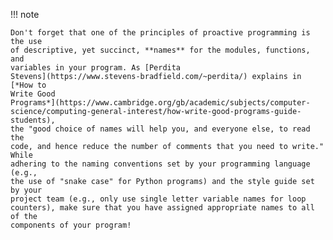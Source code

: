 !!! note

    Don't forget that one of the principles of proactive programming is the use
    of descriptive, yet succinct, **names** for the modules, functions, and
    variables in your program. As [Perdita
    Stevens](https://www.stevens-bradfield.com/~perdita/) explains in [*How to
    Write Good
    Programs*](https://www.cambridge.org/gb/academic/subjects/computer-science/computing-general-interest/how-write-good-programs-guide-students),
    the "good choice of names will help you, and everyone else, to read the
    code, and hence reduce the number of comments that you need to write." While
    adhering to the naming conventions set by your programming language (e.g.,
    the use of "snake case" for Python programs) and the style guide set by your
    project team (e.g., only use single letter variable names for loop
    counters), make sure that you have assigned appropriate names to all of the
    components of your program!
